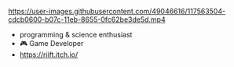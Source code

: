 https://user-images.githubusercontent.com/49046616/117563504-cdcb0600-b07c-11eb-8655-0fc62be3de5d.mp4

- programming & science enthusiast
- 🎮 Game Developer
- https://riift.itch.io/
